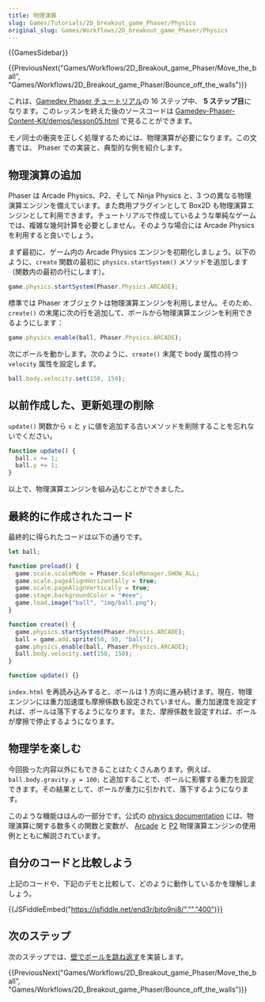 ```yaml
---
title: 物理演算
slug: Games/Tutorials/2D_breakout_game_Phaser/Physics
original_slug: Games/Workflows/2D_breakout_game_Phaser/Physics
---
```


{{GamesSidebar}}

{{PreviousNext("Games/Workflows/2D_Breakout_game_Phaser/Move_the_ball", "Games/Workflows/2D_Breakout_game_Phaser/Bounce_off_the_walls")}}

これは、[Gamedev Phaser チュートリアル](/ja/docs/Games/Tutorials/2D_breakout_game_Phaser)の 16 ステップ中、 **5 ステップ目**になります。このレッスンを終えた後のソースコードは [Gamedev-Phaser-Content-Kit/demos/lesson05.html](https://github.com/end3r/Gamedev-Phaser-Content-Kit/blob/gh-pages/demos/lesson05.html) で見ることができます。

モノ同士の衝突を正しく処理するためには、物理演算が必要になります。この文書では、 Phaser での実装と、典型的な例を紹介します。

## 物理演算の追加

Phaser は Arcade Physics、P2、そして Ninja Physics と、3 つの異なる物理演算エンジンを備えています。また商用プラグインとして Box2D も物理演算エンジンとして利用できます。チュートリアルで作成しているような単純なゲームでは、複雑な幾何計算を必要としません。そのような場合には Arcade Physics を利用すると良いでしょう。

まず最初に、ゲーム内の Arcade Physics エンジンを初期化しましょう。以下のように、`create` 関数の最初に `physics.startSystem()` メソッドを追加します（関数内の最初の行にします）。

```js
game.physics.startSystem(Phaser.Physics.ARCADE);
```

標準では Phaser オブジェクトは物理演算エンジンを利用しません。そのため、`create()` の末尾に次の行を追加して、ボールから物理演算エンジンを利用できるようにします：

```js
game.physics.enable(ball, Phaser.Physics.ARCADE);
```

次にボールを動かします。次のように、`create()` 末尾で body 属性の持つ `velocity` 属性を設定します。

```js
ball.body.velocity.set(150, 150);
```

## 以前作成した、更新処理の削除

`update()` 関数から `x` と `y` に値を追加する古いメソッドを削除することを忘れないでください。

```js
function update() {
  ball.x += 1;
  ball.y += 1;
}
```

以上で、物理演算エンジンを組み込むことができました。

## 最終的に作成されたコード

最終的に得られたコードは以下の通りです。

```js
let ball;

function preload() {
  game.scale.scaleMode = Phaser.ScaleManager.SHOW_ALL;
  game.scale.pageAlignHorizontally = true;
  game.scale.pageAlignVertically = true;
  game.stage.backgroundColor = "#eee";
  game.load.image("ball", "img/ball.png");
}

function create() {
  game.physics.startSystem(Phaser.Physics.ARCADE);
  ball = game.add.sprite(50, 50, "ball");
  game.physics.enable(ball, Phaser.Physics.ARCADE);
  ball.body.velocity.set(150, 150);
}

function update() {}
```

`index.html` を再読み込みすると、ボールは 1 方向に進み続けます。現在、物理エンジンには重力加速度も摩擦係数も設定されていません。重力加速度を設定すれば、ボールは落下するようになります。また、摩擦係数を設定すれば、ボールが摩擦で停止するようになります。

## 物理学を楽しむ

今回扱った内容以外にもできることはたくさんあります。例えば、 `ball.body.gravity.y = 100;` と追加することで、ボールに影響する重力を設定できます。その結果として、ボールが重力に引かれて、落下するようになります。

このような機能はほんの一部分です。公式の [physics documentation](https://phaser.io/docs#physics) には、物理演算に関する数多くの関数と変数が、 [Arcade](https://phaser.io/examples/v2/category/arcade-physics) と [P2](https://phaser.io/examples/v2/category/p2-physics) 物理演算エンジンの使用例とともに解説されています。

## 自分のコードと比較しよう

上記のコードや、下記のデモと比較して、どのように動作しているかを理解しましょう。

{{JSFiddleEmbed("https://jsfiddle.net/end3r/bjto9nj8/","","400")}}

## 次のステップ

次のステップでは、[壁でボールを跳ね返す](/ja/docs/Games/Tutorials/2D_breakout_game_Phaser/Bounce_off_the_walls)を実装します。

{{PreviousNext("Games/Workflows/2D_Breakout_game_Phaser/Move_the_ball", "Games/Workflows/2D_Breakout_game_Phaser/Bounce_off_the_walls")}}
